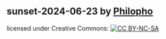 ## sunset-2024-06-23 by [Philopho](mailto:phoebus@pheelgood.net)

licensed under Creative Commons: [![CC BY-NC-SA](https://licensebuttons.net/l/by-nc-sa/4.0/88x31.png)](https://creativecommons.org/licenses/by-nc-sa/4.0/)


